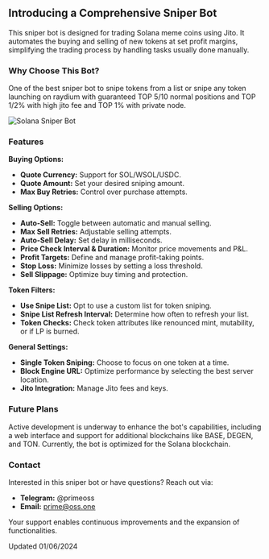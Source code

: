 ## Introducing a Comprehensive Sniper Bot
This sniper bot is designed for trading Solana meme coins using Jito. It automates the buying and selling of new tokens at set profit margins, simplifying the trading process by handling tasks usually done manually.

### Why Choose This Bot?
One of the best sniper bot to snipe tokens from a list or snipe any token launching on raydium with guaranteed TOP 5/10 normal positions and TOP 1/2% with high jito fee and TOP 1% with private node.

![Solana Sniper Bot](https://i.ibb.co/CzK7hpf/solana-sniper-bot.png)

### Features
**Buying Options:**
- **Quote Currency:** Support for SOL/WSOL/USDC.
- **Quote Amount:** Set your desired sniping amount.
- **Max Buy Retries:** Control over purchase attempts.

**Selling Options:**
- **Auto-Sell:** Toggle between automatic and manual selling.
- **Max Sell Retries:** Adjustable selling attempts.
- **Auto-Sell Delay:** Set delay in milliseconds.
- **Price Check Interval & Duration:** Monitor price movements and P&L.
- **Profit Targets:** Define and manage profit-taking points.
- **Stop Loss:** Minimize losses by setting a loss threshold.
- **Sell Slippage:** Optimize buy timing and protection.

**Token Filters:**
- **Use Snipe List:** Opt to use a custom list for token sniping.
- **Snipe List Refresh Interval:** Determine how often to refresh your list.
- **Token Checks:** Check token attributes like renounced mint, mutability, or if LP is burned.

**General Settings:**
- **Single Token Sniping:** Choose to focus on one token at a time.
- **Block Engine URL:** Optimize performance by selecting the best server location.
- **Jito Integration:** Manage Jito fees and keys.

### Future Plans
Active development is underway to enhance the bot's capabilities, including a web interface and support for additional blockchains like BASE, DEGEN, and TON. Currently, the bot is optimized for the Solana blockchain.

### Contact
Interested in this sniper bot or have questions? Reach out via:
- **Telegram:** @primeoss
- **Email:** prime@oss.one

Your support enables continuous improvements and the expansion of functionalities.

Updated 01/06/2024

